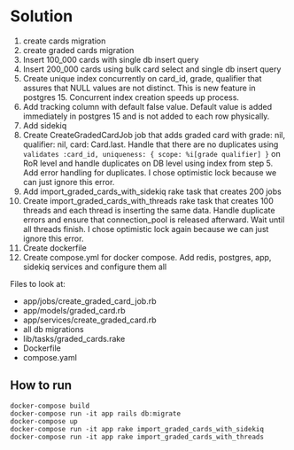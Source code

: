 # Solution

1. create cards migration
2. create graded cards migration
3. Insert 100_000 cards with single db insert query
4. Insert 200_000 cards using bulk card select and single db insert query
5. Create unique index concurrently on card_id, grade, qualifier that assures that NULL values are not distinct.
This is new feature in postgres 15. Concurrent index creation speeds up process.
6. Add tracking column with default false value. Default value is added immediately in postgres 15 and is not
added to each row physically.
7. Add sidekiq
8. Create CreateGradedCardJob job that adds graded card with grade: nil, qualifier: nil, card: Card.last.
Handle that there are no duplicates using `validates :card_id, uniqueness: { scope: %i[grade qualifier] }`
on RoR level and handle duplicates on DB level using index from step 5. Add error handling for duplicates.
I chose optimistic lock because we can just ignore this error.
9. Add import_graded_cards_with_sidekiq rake task that creates 200 jobs
10. Create import_graded_cards_with_threads rake task that creates 100 threads and each thread is
inserting the same data. Handle duplicate errors and ensure that connection_pool is released afterward.
Wait until all threads finish. I chose optimistic lock again because we can just ignore this error.
11. Create dockerfile
12. Create compose.yml for docker compose. Add redis, postgres, app, sidekiq services and configure them all

Files to look at:
- app/jobs/create_graded_card_job.rb
- app/models/graded_card.rb
- app/services/create_graded_card.rb
- all db migrations
- lib/tasks/graded_cards.rake
- Dockerfile
- compose.yaml

## How to run
```
docker-compose build
docker-compose run -it app rails db:migrate
docker-compose up
docker-compose run -it app rake import_graded_cards_with_sidekiq 
docker-compose run -it app rake import_graded_cards_with_threads 
```
